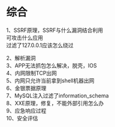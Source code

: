 # 综合

1、SSRF原理，SSRF与什么漏洞结合利用  
       可攻击什么应用  
        过滤了127.0.0.1应该怎么绕过

2、解析漏洞  
3、APP无法抓包怎么解决，脱壳，IOS  
4、内网限制TCP出网  
5、内网只允许当前拿到shell机器出网  
6、金银票据原理  
7、MySQL注入过滤了information\_schema  
8、XXE原理，修复，不能外部引用怎么办  
9、应急响应过程  
10、安全评估



